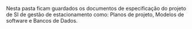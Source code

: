 Nesta pasta ficam guardados os documentos de especificação do projeto de SI de gestão de estacionamento como: Planos de projeto, Modelos de software e Bancos de Dados.
